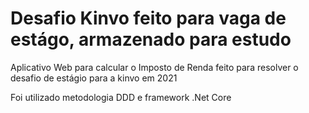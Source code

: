 # Desafio Kinvo feito para vaga de estágo, armazenado para estudo
<p>Aplicativo Web para calcular o Imposto de Renda feito para resolver o desafio de estágio para a kinvo em 2021</p>
<p>Foi utilizado metodologia DDD e framework .Net Core</p>
